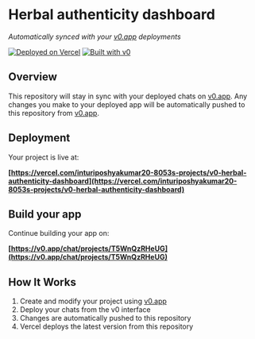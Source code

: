 # Herbal authenticity dashboard

*Automatically synced with your [v0.app](https://v0.app) deployments*

[![Deployed on Vercel](https://img.shields.io/badge/Deployed%20on-Vercel-black?style=for-the-badge&logo=vercel)](https://vercel.com/inturiposhyakumar20-8053s-projects/v0-herbal-authenticity-dashboard)
[![Built with v0](https://img.shields.io/badge/Built%20with-v0.app-black?style=for-the-badge)](https://v0.app/chat/projects/T5WnQzRHeUG)

## Overview

This repository will stay in sync with your deployed chats on [v0.app](https://v0.app).
Any changes you make to your deployed app will be automatically pushed to this repository from [v0.app](https://v0.app).

## Deployment

Your project is live at:

**[https://vercel.com/inturiposhyakumar20-8053s-projects/v0-herbal-authenticity-dashboard](https://vercel.com/inturiposhyakumar20-8053s-projects/v0-herbal-authenticity-dashboard)**

## Build your app

Continue building your app on:

**[https://v0.app/chat/projects/T5WnQzRHeUG](https://v0.app/chat/projects/T5WnQzRHeUG)**

## How It Works

1. Create and modify your project using [v0.app](https://v0.app)
2. Deploy your chats from the v0 interface
3. Changes are automatically pushed to this repository
4. Vercel deploys the latest version from this repository
